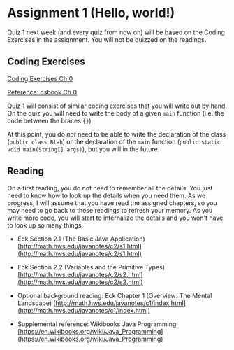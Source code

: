 # Assignment 1 (Hello, world!)

Quiz 1 next week (and every quiz from now on) will be based on the Coding
Exercises in the assignment.  You will not be quizzed on the readings.  

## Coding Exercises

[Coding Exercises Ch 0](https://dkessner.github.io/csbook/java/coding-exercises-hello.html)

[Reference: csbook Ch 0](https://dkessner.github.io/csbook/java/hello-world.html)

Quiz 1 will consist of similar coding exercises that you will write out by
hand.  On the quiz you will need to write the body of a given `main` function
(i.e. the code between the braces `{}`).  

At this point, you do _not_ need to be able to write the declaration of
the class (`public class Blah`) or the declaration of the `main` function
(`public static void main(String[] args)`), but you will in the future.

## Reading

On a first reading, you do not need to remember all the details.  You just
need to know how to look up the details when you need them.  As we progress,
I will assume that you have read the assigned chapters, so you may need to go
back to these readings to refresh your memory.  As you write more code, you
will start to internalize the details and you won't have to look up so many
things.


* Eck Section 2.1 (The Basic Java Application)
    [http://math.hws.edu/javanotes/c2/s1.html](http://math.hws.edu/javanotes/c2/s1.html)

* Eck Section 2.2 (Variables and the Primitive Types)
    [http://math.hws.edu/javanotes/c2/s2.html](http://math.hws.edu/javanotes/c2/s2.html)

* Optional background reading: Eck Chapter 1 (Overview: The Mental Landscape)
    [http://math.hws.edu/javanotes/c1/index.html](http://math.hws.edu/javanotes/c1/index.html)

* Supplemental reference: Wikibooks Java Programming
    [https://en.wikibooks.org/wiki/Java_Programming](https://en.wikibooks.org/wiki/Java_Programming)



